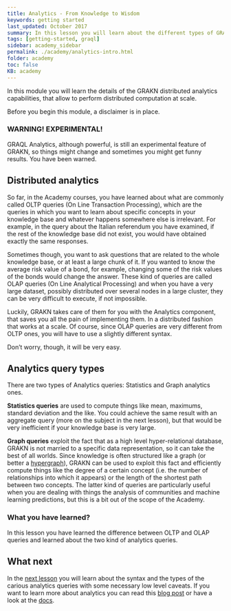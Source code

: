 ```yaml
---
title: Analytics - From Knowledge to Wisdom
keywords: getting started
last_updated: October 2017
summary: In this lesson you will learn about the different types of GRAQL Analytics query and when to use them
tags: [getting-started, graql]
sidebar: academy_sidebar
permalink: ./academy/analytics-intro.html
folder: academy
toc: false
KB: academy
---
```


In this module you will learn the details of the GRAKN distributed analytics capabilities, that allow to perform distributed computation at scale.

Before you begin this module, a disclaimer is in place.

### WARNING! EXPERIMENTAL!
GRAQL Analytics, although powerful, is still an experimental feature of GRAKN, so things might change and sometimes you might get funny results. You have been warned.

## Distributed analytics
So far, in the Academy courses, you have learned about what are commonly called OLTP queries (On Line Transaction Processing), which are the queries in which you want to learn about specific concepts in your knowledge base and whatever happens somewhere else is irrelevant. For example, in the query about the Italian referendum you have examined, if the rest of the knowledge base did not exist, you would have obtained exactly the same responses.

Sometimes though, you want to ask questions that are related to the whole knowledge base, or at least a large chunk of it. If you wanted to know the average risk value of a bond, for example, changing some of the risk values of the bonds would change the answer. These kind of queries are called OLAP queries (On Line Analytical Processing) and when you have a very large dataset, possibly distributed over several nodes in a large cluster, they can be very difficult to execute, if not impossible.

Luckily, GRAKN takes care of them for you with the Analytics component, that saves you all the pain of implementing them. In a distributed fashion that works at a scale.
Of course, since OLAP queries are very different from OLTP ones, you will have to use a slightly different syntax.

Don’t worry, though, it will be very easy.

## Analytics query types
There are two types of Analytics queries: Statistics and Graph analytics ones.

**Statistics queries** are used to compute things like mean, maximums, standard deviation and the like. You could achieve the same result with an aggregate query (more on the subject in the next lesson), but that would be very inefficient if your knowledge base is very large.

**Graph queries** exploit the fact that as a high level hyper-relational database, GRAKN is not married to a specific data representation, so it can take the best of all worlds. Since knowledge is often structured like a graph (or better a [hypergraph](https://en.wikipedia.org/wiki/Hypergraph)), GRAKN can be used to exploit this fact and efficiently compute things like the degree of a certain concept (i.e. the number of relationships into which it appears) or the length of the shortest path between two concepts.
The latter kind of queries are particularly useful when you are dealing with things the analysis of communities and machine learning predictions, but this is a bit out of the scope of the Academy.

### What you have learned?
In this lesson you have learned the difference between OLTP and OLAP queries and learned about the two kind of analytics queries.

## What next
In the [next lesson](./statistics-queries.html) you will learn about the syntax and the types of the carious analytics queries with some necessary low level caveats. If you want to learn more about analytics you can read this [blog post](https://blog.grakn.ai/distributed-big-data-analytics-with-graql-fc71500822d1) or have a look at the [docs](../index.html).
